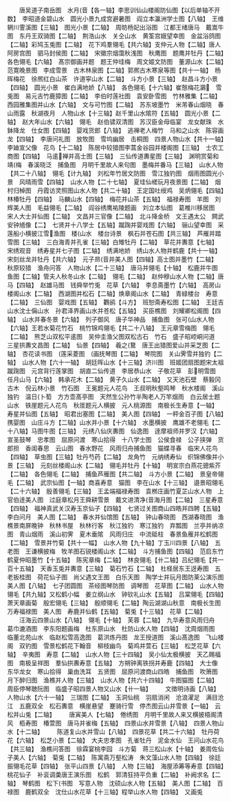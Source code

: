 <!-- { "loadSidebar": true } -->
　　唐吴道子南岳图　水月音【各一轴】李思训仙山楼阁防仙图【以后单轴不开数】　李昭道金碧山水　圆光小景九成宫避暑图　阎立本瀛洲学士图【八轴】　王维辋川霅溪图【三轴】　图光小景【二轴】　周昉杨妃出浴图　江都王绪唐马　戴嵩牛图　东丹王双骑图【二轴】　荆浩山水　关仝山水　黄筌宫娥望幸图　金盆浴鸽图【二轴】彩鸠玉兎图【二轴】　花下鸡羣翎毛【共六轴】支仲元人物【二轴】唐人阿房宫图　驷马封侯图【二轴】　宋徽宗烟霭秋浅图　秋鹰图　题鹰并牡丹【二轴】　各色翎毛【六轴】　髙宗御画并题　题王仲珪梅　周文姬文防图　董源山水【二轴】　范寛晚景图　李成雪景　古木林泉图【二轴】郭熈古木寒泉等图【共十一轴】　杨晖梅花　徐熈红白山茶　许道寜山水【二轴】　斗方小景【三轴】　赵昌斗方小景【四轴】　圆光小景　崔白满地娇【八轴】　各色翎毛【十六轴】崔慤梅花鸂　雪兎图　易元吉竹鹿獐图【二轴】　李伯时莲社图　袁安卧雪图　竹林雅集【二轴】　西园雅集图并山水【六轴】　文与可竹图【二轴】　苏东坡墨竹　米芾春山烟晓　春山雨露　秋湖夜月　人物山水【十三轴】赵千里山水隂符【五轴】　圆光小景【二轴】　赵大年山水【六轴】　翎毛　赵伯骕双清图　苏汉臣金母临宴　龙女献珠　水鉢降龙　仕女图【四轴】　婴戏货郎【八轴】　逃禅老人梅竹　马和之山水　陈容画龙【四轴】　李唐问礼图　放牧图　雪坞幽居　击桐图　四景人物山水【共十一轴】　李廸宣父像　花鸟【十二轴】　陈居中较猎图李蒿金谷园并楼阁图【三轴】　士农工商图【四轴】　马逺禅并高士图【三轴】　三仙传道夀星图【三轴】　渊明赏菊和靖梅　春溪晓泛　捕鱼图　月明千里故人来句图　墨梅并番马【三轴】　山水人物【共二十八轴】　翎毛【计九轴】　刘松年竹居文防图　雪江独钓图　烟雨图圆光小景　风晴雨雪【四轴】　山水人物【二十七轴】　夏珪仙槎玩月夜景图【二轴】　烟村归棹图　丹霞访灵照图山水人物【共二十轴】　王定国吐绶鸡　吴炳翎毛【四轴】　林椿牡丹【四轴】　马麟山水【四轴】　梅花并山茶【五轴】　福禄寿图　羊图　刘辉美人图　毛益翎毛【二轴】　阎谷绣鹰祐陵题画　刘立本仙图　葛椎川移居图　宋人大士并仙图【二轴】　文昌并三官像【二轴】　北斗降金桥　文王遇太公　闗武安钟馗像【二】　七贤并十八学士【五轴】蹴踘并婴戏图【六轴】　骊山望幸图　采莲船小横披江雪渔图　楼山水　楼台诗景　枫石并苍石图【共三轴】　芦雁并踏雪图【三轴】　三白海青并孔雀【三轴】白雉牡丹【二轴】　草花并夀意【七轴】　宋绣观音　绣寿星并七子图【二轴】　绣满地娇　绣山水人物并鹤鹿【共十一轴】宋刻丝龙并牡丹【共六轴】　元子昻音并美人图【四轴】高士图并墨竹【二轴】　秋原较猎　渔舟问答　人物山水【二十三轴】　唐马并翎毛【十轴】　松鹿并牛图　鱼图【二轴】管夫人秋冬山水【二轴】　翎毛【二轴】　赵仲穆山水人物【二轴】唐马【四轴】　赵雄马图　钱舜举竹兎　花草【六轴】　李息斋墨竹【六轴】　高房山楼阁山水【二轴】　西湖图并松石【二轴】焕章阁山水【二轴】　青緑楼台　寿意【二轴】　三仙图　婴戏图【五轴】　鸜鹆【斗方】　班恕斋寿松图【二轴】　王廷吉山水沈士偁山水　孙君泽界画山水并苍松【五轴】　买臣樵图　刘耀卿松阁图【四轴】　山水并春冬景【六轴】　列子御风　唐子华神品　捕鱼图　张可山水人物【六轴】王若水菊花竹石　桃竹锦鸡翎毛【共二十八轴】　王元章雪梅图　翎毛【二轴】　熊芝山双松平逺图　吴仲圭渔父图双松古石　竹石　盛子昭崆峒问道　三星拱夀文昌图【二轴】　仙景【四轴】　羲之鵞　唐王出猎图爱山并采芝图【二轴】　杏花读书图　莲采菱图　画抚琴图【二轴】　琴院图　关山霁雪并独钓【二轴】　山水人物【六十一轴】　胡廷晖山水【十三轴】济川图　班姬团扇图题宋太祖蹴踘图　元宫背行莲掌图　胡直二仙传道　李居恭山水　子敬花草　彭明雪图　任月山马【六轴】　韩承花木【二轴】　黄子久山水【二轴】　又天池石壁　蔡毅冈古木　倪云林小景　竹石图　王冕题元人花鸟　王叔明秋壑鸣琴　秋水楼阁　溪山独钓　温日卜萄　方方壶髙亭图　天然生公孙竹半陶老人万竿烟雨　白云居士题山水　铁崖题元人花鸟　秋厓题元人横披　元人桃源图　南极长生寿意【一轴】　寿星并仙图【五轴】　昭君出塞图【二轴】　美人图【四轴】　一秤金百子图【八轴】　携婴图　山庄斗方【二轴】山水并小景【十六轴】　水墨横披　鹰雄不老翎毛【二十八轴】马图牛图【三轴】　元绣八仙庆夀图　仙逸图　逹摩祖师并罗汉【六轴】　宣圣鼓琴　忠孝图　屈原问渡　寒山拾得　十八学士图　公侯食禄　公子挟弹　货郎担　香闺春思　云山图　春水野花　风雨归舟捕鱼图　猫蝶寻春　临宋人花鸟【四轴】　草虫图【三轴】牡丹芍药【二轴】　龙角竹　元纳绣寿仙　织锦佛像并小景【三轴】　元刻丝楼阁山水【二轴】　翎毛并牡丹【十轴】　明宣宗白燕花骢紫芥【二轴】　各色翎毛【二轴】　捕鱼芦雁图【共二轴】　斗方小景【二轴】　景皇帝翎毛【二轴】　武宗仙图【一轴】商喜寿意　猫图　李在山水【十三轴】　邉景昭翎毛【二十六轴】　殷善翎毛【三轴】　王孟端福禄寿图　袁桞庄画竹夏芷山水人物　上官伯逹美人图　过庭章松月王舜耕雪景　戴文进清净音海月图【二轴】　三星寿意【四轴】　福神真武关汉寿玉京仙子【四轴】　七贤过关图商山四皓并四聘【五轴】　李白问月　美人图【二轴】　春水并仙馆图【五轴】　钟山春晓图　西湖春晓图　渔樵景南屏晚钟　秋林书屋　秋林行客　秋江独钓　寒江独钓　弃瓢图　兰亭并纳凉图　青山烟雨　溪山初霁　夏木垂隂　风雨归庄　中流砥柱　春景鱼雁并松鹤图【二轴】　雪景并竹菊【共十一幅】　山水人物【九十轴】丁玉川四景【八轴】　五老图　王谦横披梅　牧羊图石锐楼阁山水【二轴】　斗方捕鱼图【四轴】　范启东竹鹤夏仲昭墨竹【十五轴】　陈宪章梅【二轴】　林良翎毛【卄二轴】吕纪翎毛【共一百十五轴】　天香玉兎并夀意【三轴】　菊石竹石【二轴】　杜柽居东王迓寿图　五老扳桂图　荷花仙子图　尚父遇文王图　白乐天图　陶学士并玩月图防莱公演乐图　美人图【八轴】　七子团圆图　茶经图琴防图　调琴图　花草图【二轴】　山水人物翎毛【共九轴】又松鹤小幅　姜立纲山水　钟钦礼山水【五轴】　吕棠翎毛【四轴】　萧天章画菊　殷宏翎毛【三轴】　殷顺翎毛【二轴】陶云湖湖山秋意　南极长生图　万寿福禄图　美人图　寿鹿并仙鹤【五轴】　菊兎【十三轴】　花草【二轴】
　　汪海云四景山水【八轴】　翎毛【十轴】　芙蓉【二轴】　九华寿意风雨归舟　葛巾漉酒图　李东阳题画梅　杜东原山水　杜防山水人物【四轴】　沈周烟雨图　临董北苑山水　临赵松雪高逸图　葛洪炼丹图　龙王授道图　溪山髙逸图　飞山楼阁　双钓图　雪景松鹤花下翰音　柳枝幽鸟　菊鸡并萱石【三轴】　松芝花草【六轴】　辛夷图　寿意【二轴】　山水人物【三十四轴】　吴小仙太极横披　天乙赐福图　南极呈祥图　羣仙拱夀寿意【五轴】　方朔钟离铁拐并寿鹿【四轴】　大士像　东华龙女　寒山拾得　巢由洗耳　五贤图　屈原问渡商山四皓　捕鱼图　吹箫图　月下醉归图　渔樵并人物【三轴】　山水人物【共六十四轴】　牛图猫图【二轴】　周臣停琴聴阮图　临盛子昭四景人物又山水【卄一轴】
　　文徴明诗画【八轴】　人物山水【六十一轴】　三瑞图【二轴】　玉洞仙桃　羽扇消闲　沧浪濯足　满目沧江　五鹿双全　松石夀意　横崖悬望　蹇骑行雪　停杰图云山并雪景【一轴】　云松并山兎【二轴】
　　唐寅美人【七轴】　倦绣图　月明千里故人来又横披梧阁清风　栢寿图　椿萱图　唐马并雀梅【五轴】　四景山水并雪景【八轴】　四景人物山水【十二轴】
　　陈道复山水并雪山【八轴】　四景花草【共二十六轴】　牡丹荷花【六轴】　松芝小景【二轴】　大夫忠孝图　孔雀牡丹　泥金水仙　王问山水花鸟【共三轴】　渔樵问答图　徐霖宴桃李园　斗方菊　蒋三松山水【十轴】　姜周佐仙子美人【六轴】　菊兎【二轴】　陈寓斋万壑松涛　朱文藻山水人物【四轴】　徐廷振翎毛花草【四轴】　张平山四景【八轴】　人物【三轴】　海屋添筹等寿意【四轴】　桃花仙子　补衮调羮唐王演乐图　松鹤　郭清狂持平负重【二轴】　补阙求名【二轴】　琴鹤图　松下书图　写意人物　沈硕山水人物【五轴】　美人图【二轴】　百禄图　鹿鹤双全　沈仕山水花草【十三轴】程举山水人物【四轴】　又画兎
